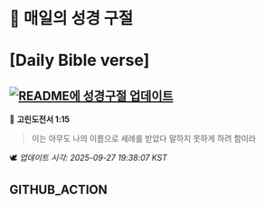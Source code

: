 # 🙏 매일의 성경 구절
# [Daily Bible verse]
## [![README에 성경구절 업데이트](https://github.com/DONGSUKA/first_test/actions/workflows/update-readme-bible.yml/badge.svg)](https://github.com/DONGSUKA/first_test/actions/workflows/update-readme-bible.yml)
<!-- START_BIBLE_VERSE -->
📖 **고린도전서 1:15**
> 이는 아무도 나의 이름으로 세례를 받았다 말하지 못하게 하려 함이라

🕊️ _업데이트 시각: 2025-09-27 19:38:07 KST_
  <!-- END_BIBLE_VERSE -->
## GITHUB_ACTION
